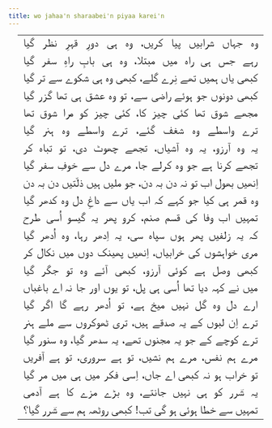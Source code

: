 ```yaml
---
title: wo jahaa'n sharaabei'n piyaa karei'n 
---
```

<style>
@import url(http://fonts.googleapis.com/earlyaccess/notonastaliqurdudraft.css);
*[lang=ur] {
	direction: rtl;
	font-family: 'Noto Nastaliq Urdu Draft', serif;
}
table {
	margin: auto;
	text-align: center;
	font-size: 160%
}
.poetrySingleColumnJustifyCSS3 td {
	text-align: justify;
}
.poetrySingleColumnJustifyCSS3 td::after{
	content: "";
	display: inline-block;
	width: 100%;
}
</style>

<table lang="ur" class="poetrySingleColumnJustifyCSS3">
<tr><td>وہ جہاں شرابیں پیا کریں، وہ ہی دورِ قہرِ نظر گیا</td></tr>
<tr><td>رہے جس ہی راہ میں مبتلا، وہ ہی بابِ راہِ سفر گیا</td></tr>
<tr><td>کبھی یاں ہمیں تھے نِرے گلے، کبھی وہ ہی شکوے سے تر گیا</td></tr>
<tr><td>کبھی دونوں جو ہوئے راضی سے، تو وہ عشق ہی تھا گزر گیا</td></tr>
<tr><td>مجھے شوق تھا کئی چیز کا، کئی چیز کو مرا شوق تھا</td></tr>
<tr><td>ترے واسطے وہ شغف گئے، ترے واسطے وہ ہنر گیا</td></tr>
<tr><td>یہ وہ آرزو، یہ وہ آشیاں، تجھے چھوٹ دی، تو تباہ کر</td></tr>
<tr><td>تجھے کرنا ہے جو وہ کرلے جا، مرے دل سے خوفِ سفر گیا</td></tr>
<tr><td>اِنھیں بھول اب تو نہ دن بہ دن، جو ملیں ہیں ذلّتیں دن بہ دن</td></tr>
<tr><td>وہ قمر ہی کیا جو کہے کہ اب یاں سے داغِ دل وہ کدھر گیا</td></tr>
<tr><td>تمہیں اب وفا کی قسم صنم، کرو پھر یہ گیسو اُسی طرح</td></tr>
<tr><td>کہ یہ زلفیں پھر ہوں سپاہ سی، یہ اِدھر رہا، وہ اُدھر گیا</td></tr>
<tr><td>مری خواہشوں کی خرابیاں، اِنھیں پھینک دوں میں نکال کر</td></tr>
<tr><td>کبھی وصل ہے کوئی  آرزو، کبھی آئے وہ تو جگر گیا</td></tr>
<tr><td>میں نے کہہ دیا تھا اُسی ہی پل، تو یوں اور جا نہ اے باغباں</td></tr>
<tr><td>ارے دل وہ گل نہیں میخ ہے، تو اُدھر رہے گا اگر گیا</td></tr>
<tr><td>ترے اِن لبوں کے یہ صدقے ہیں، تری ٹھوکروں سے ملے ہنر</td></tr>
<tr><td>ترے کوچے کے جو یہ مجنوں تھے، یہ سدھر گیا، وہ سنور گیا</td></tr>
<tr><td>مرے ہم نفس، مرے ہم نشیں، تو ہے سروری، تو ہے آفریں</td></tr>
<tr><td>تو خراب ہو نہ کبھی اے جاں، اِسی فکر میں ہی میں مر گیا</td></tr>
<tr><td>یہ شؔرر کو ہی نہیں جانتے، وہ بڑے مزے کا ہے آدمی</td></tr>
<tr><td>تمہیں سے خطا ہوئی ہو گی تب! کبھی روٹھہ ہم سے شؔرر گیا؟</td></tr>
</table>
